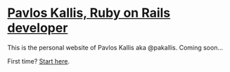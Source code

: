 
# [Pavlos Kallis, Ruby on Rails developer](/)

This is the personal website of Pavlos Kallis aka @pakallis. Coming soon...

First time? [Start here](http://pakallis.github.io/introducing-utterson). 
